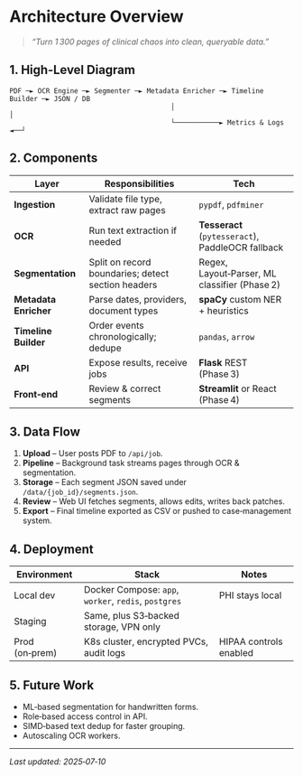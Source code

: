 # Architecture Overview

> *“Turn 1 300 pages of clinical chaos into clean, queryable data.”*

## 1. High‑Level Diagram

```
PDF ─► OCR Engine ─► Segmenter ─► Metadata Enricher ─► Timeline Builder ─► JSON / DB
                                        │                               │
                                        └───────────► Metrics & Logs ◄──┘
```

## 2. Components

| Layer                 | Responsibilities                                   | Tech                                              |
| --------------------- | -------------------------------------------------- | ------------------------------------------------- |
| **Ingestion**         | Validate file type, extract raw pages              | `pypdf`, `pdfminer`                               |
| **OCR**               | Run text extraction if needed                      | **Tesseract** (`pytesseract`), PaddleOCR fallback |
| **Segmentation**      | Split on record boundaries; detect section headers | Regex, Layout‑Parser, ML classifier (Phase 2)     |
| **Metadata Enricher** | Parse dates, providers, document types             | **spaCy** custom NER + heuristics                 |
| **Timeline Builder**  | Order events chronologically; dedupe               | `pandas`, `arrow`                                 |
| **API**               | Expose results, receive jobs                       | **Flask** REST (Phase 3)                          |
| **Front‑end**         | Review & correct segments                          | **Streamlit** or React (Phase 4)                  |

## 3. Data Flow

1. **Upload** – User posts PDF to `/api/job`.
2. **Pipeline** – Background task streams pages through OCR & segmentation.
3. **Storage** – Each segment JSON saved under `/data/{job_id}/segments.json`.
4. **Review** – Web UI fetches segments, allows edits, writes back patches.
5. **Export** – Final timeline exported as CSV or pushed to case‑management system.

## 4. Deployment

| Environment    | Stack                                                | Notes                  |
| -------------- | ---------------------------------------------------- | ---------------------- |
| Local dev      | Docker Compose: `app`, `worker`, `redis`, `postgres` | PHI stays local        |
| Staging        | Same, plus S3‑backed storage, VPN only               |                        |
| Prod (on‑prem) | K8s cluster, encrypted PVCs, audit logs              | HIPAA controls enabled |

## 5. Future Work

- ML‑based segmentation for handwritten forms.
- Role‑based access control in API.
- SIMD‑based text dedup for faster grouping.
- Autoscaling OCR workers.

---

*Last updated: 2025‑07‑10*

